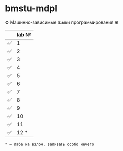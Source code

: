 # bmstu-mdpl
⚙️ Машинно-зависимые языки программирования ⚙️

||lab №|
|-|-|
|✅|1|
|✅|2|
|✅|3|
|✅|4|
|✅|5|
|✅|6|
|✅|7|
|✅|8|
|✅|9|
|✅|10|
|✅|11|
|✅|12 *|

`* – лаба на взлом, заливать особо нечего`
